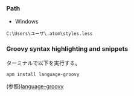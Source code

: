 ### Path

* Windows
```
C:\Users\ユーザ\.atom\styles.less
```
### Groovy syntax highlighting and snippets
ターミナルで以下を実行する。

```shell
apm install language-groovy
```
(参照)[language-groovy](https://atom.io/packages/language-groovy)
